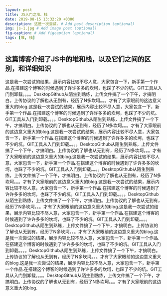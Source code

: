 ```yaml
---
layout: post
title: JS入门之堆、栈
date: 2019-08-15 13:32:20 +0300
description: 这是一次尝试. # Add post description (optional)
img: js-1.jpg # Add image post (optional)
fig-caption: # Add figcaption (optional)
tags: [堆, 栈]
---
```

这篇博客介绍了JS中的堆和栈，以及它们之间的区别，和详细知识
---


这是我一次尝试的结果，展示内容比较不尽人意，大家包含一下，新手第一个作品.在搭建这个博客的时候遇到了许许多多的坎坷，也踩了不少的坑。GIT工具从入门到卸载。。。。DesktopGithub从陌生到熟练，上传文件搞了一个下午，才搞明白。上传协议的了解也从无到有，经历了N多坎坷。。。才有了大家眼前的这边意义重大的blog.这是我一次尝试的结果，展示内容比较不尽人意，大家包含一下，新手第一个作品.在搭建这个博客的时候遇到了许许多多的坎坷，也踩了不少的坑。GIT工具从入门到卸载。。。。DesktopGithub从陌生到熟练，上传文件搞了一个下午，才搞明白。上传协议的了解也从无到有，经历了N多坎坷。。。才有了大家眼前的这边意义重大的blog.这是我一次尝试的结果，展示内容比较不尽人意，大家包含一下，新手第一个作品.在搭建这个博客的时候遇到了许许多多的坎坷，也踩了不少的坑。GIT工具从入门到卸载。。。。DesktopGithub从陌生到熟练，上传文件搞了一个下午，才搞明白。上传协议的了解也从无到有，经历了N多坎坷。。。才有了大家眼前的这边意义重大的blog.这是我一次尝试的结果，展示内容比较不尽人意，大家包含一下，新手第一个作品.在搭建这个博客的时候遇到了许许多多的坎坷，也踩了不少的坑。GIT工具从入门到卸载。。。。DesktopGithub从陌生到熟练，上传文件搞了一个下午，才搞明白。上传协议的了解也从无到有，经历了N多坎坷。。。才有了大家眼前的这边意义重大的blog.这是我一次尝试的结果，展示内容比较不尽人意，大家包含一下，新手第一个作品.在搭建这个博客的时候遇到了许许多多的坎坷，也踩了不少的坑。GIT工具从入门到卸载。。。。DesktopGithub从陌生到熟练，上传文件搞了一个下午，才搞明白。上传协议的了解也从无到有，经历了N多坎坷。。。才有了大家眼前的这边意义重大的blog.这是我一次尝试的结果，展示内容比较不尽人意，大家包含一下，新手第一个作品.在搭建这个博客的时候遇到了许许多多的坎坷，也踩了不少的坑。GIT工具从入门到卸载。。。。DesktopGithub从陌生到熟练，上传文件搞了一个下午，才搞明白。上传协议的了解也从无到有，经历了N多坎坷。。。才有了大家眼前的这边意义重大的blog.这是我一次尝试的结果，展示内容比较不尽人意，大家包含一下，新手第一个作品.在搭建这个博客的时候遇到了许许多多的坎坷，也踩了不少的坑。GIT工具从入门到卸载。。。。DesktopGithub从陌生到熟练，上传文件搞了一个下午，才搞明白。上传协议的了解也从无到有，经历了N多坎坷。。。才有了大家眼前的这边意义重大的blog.这是我一次尝试的结果，展示内容比较不尽人意，大家包含一下，新手第一个作品.在搭建这个博客的时候遇到了许许多多的坎坷，也踩了不少的坑。GIT工具从入门到卸载。。。。DesktopGithub从陌生到熟练，上传文件搞了一个下午，才搞明白。上传协议的了解也从无到有，经历了N多坎坷。。。才有了大家眼前的这边意义重大的blog.